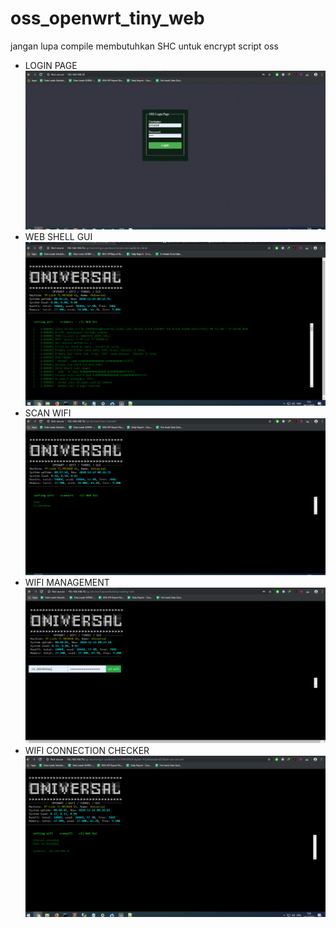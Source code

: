 # oss_openwrt_tiny_web
jangan lupa compile membutuhkan SHC untuk encrypt script oss
<ul>
  <li>LOGIN PAGE</li>
  <img src="Capture.PNG"></img>
  <li>WEB SHELL GUI</li>
  <img src="Capture.1.PNG"></img>
  <li>SCAN WIFI</li>
  <img src="Capture2.PNG"></img>
  <li>WIFI MANAGEMENT</li>
  <img src="Capture3.PNG"></img>
  <li>WIFI CONNECTION CHECKER</li>
  <img src="Capture4.PNG"></img>
</ul>
  
